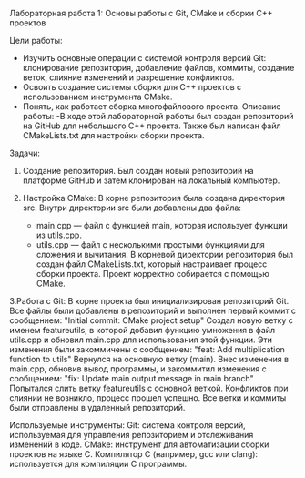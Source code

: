 Лабораторная работа 1: Основы работы с Git, CMake и сборки C++ проектов

Цели работы:
  - Изучить основные операции с системой контроля версий Git: клонирование репозитория, добавление файлов, коммиты, создание веток, слияние изменений и разрешение конфликтов.
  - Освоить создание системы сборки для C++ проектов с использованием инструмента CMake.
  - Понять, как работает сборка многофайлового проекта.
Описание работы:
  -В ходе этой лабораторной работы был создан репозиторий на GitHub для небольшого C++ проекта. Также был написан файл CMakeLists.txt для настройки сборки проекта.

Задачи:
  1. Создание репозитория.
    Был создан новый репозиторий на платформе GitHub и затем клонирован на локальный компьютер.

  2. Настройка CMake:
    В корне репозитория была создана директория src.
    Внутри директории src были добавлены два файла:
      - main.cpp — файл с функцией main, которая использует функции из utils.cpp.
      - utils.cpp — файл с несколькими простыми функциями для сложения и вычитания.
    В корневой директории репозитория был создан файл CMakeLists.txt, который настраивает процесс сборки проекта.
    Проект корректно собирается с помощью CMake.

  3.Работа с Git:
    В корне проекта был инициализирован репозиторий Git.
    Все файлы были добавлены в репозиторий и выполнен первый коммит с сообщением: "Initial commit: CMake project setup"
    Создал новую ветку с именем featureutils, в которой добавил функцию умножения в файл utils.cpp и обновил main.cpp для использования этой функции. Эти изменения были закоммичены с сообщением:
    "feat: Add multiplication function to utils"
    Вернулся на основную ветку (main).
    Внес изменения в main.cpp, обновив вывод программы, и закоммитил изменения с сообщением:  "fix: Update main output message in main branch"
    Попытался слить ветку featureutils с основной веткой.
    Конфликтов при слиянии не возникло, процесс прошел успешно.
    Все ветки и коммиты были отправлены в удаленный репозиторий.

Используемые инструменты:
Git: система контроля версий, используемая для управления репозиторием и отслеживания изменений в коде.
CMake: инструмент для автоматизации сборки проектов на языке C.
Компилятор C (например, gcc или clang): используется для компиляции C программы.
